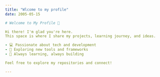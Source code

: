 ```yaml
---
title: "Wlcome to my profile"
date: 2005-05-15

# Welcome to My Profile 👋

Hi there! I'm glad you're here.  
This space is where I share my projects, learning journey, and ideas.  

- 💻 Passionate about tech and development  
- 🚀 Exploring new tools and frameworks  
- 📘 Always learning, always building  

Feel free to explore my repositories and connect!

---
```

